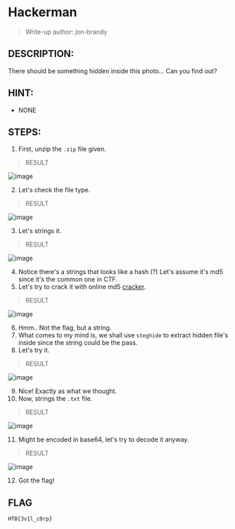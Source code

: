 # Hackerman
> Write-up author: jon-brandy
## DESCRIPTION:
There should be something hidden inside this photo... Can you find out?
## HINT:
- NONE
## STEPS:
1. First, unzip the `.zip` file given.

> RESULT

![image](https://user-images.githubusercontent.com/70703371/210074730-a1d287c4-b633-4324-bab1-1f57c208541c.png)


2. Let's check the file type.

> RESULT

![image](https://user-images.githubusercontent.com/70703371/210074770-26cab8dc-8b03-4139-a409-9326739aba6a.png)


3. Let's strings it.

> RESULT

![image](https://user-images.githubusercontent.com/70703371/210074834-8f51c83e-8ab7-4df1-bed3-a3e14a63e079.png)


4. Notice there's a strings that looks like a hash (?) Let's assume it's md5 since it's the common one in CTF.
5. Let's try to crack it with online md5 [cracker](https://crackstation.net/).

> RESULT

![image](https://user-images.githubusercontent.com/70703371/210075005-3a82762f-1041-42d5-a0f2-dd670ebc87c9.png)


6. Hmm.. Not the flag, but a string.
7. What comes to my mind is, we shall use `steghide` to extract hidden file's inside since the string could be the pass.
8. Let's try it.

> RESULT

![image](https://user-images.githubusercontent.com/70703371/210075174-802d8712-4d7c-41d4-ab47-f5edf39fb1c4.png)


9. Nice! Exactly as what we thought.
10. Now, strings the `.txt` file.

> RESULT

![image](https://user-images.githubusercontent.com/70703371/210075245-45eb403b-7427-4424-9ca0-d03d3d2842d8.png)


11. Might be encoded in base64, let's try to decode it anyway.

> RESULT

![image](https://user-images.githubusercontent.com/70703371/210075309-0c1f6cc6-95b8-4e1b-9cab-b51b6bd8ca6b.png)


12. Got the flag!


## FLAG

```
HTB{3v1l_c0rp}
```
